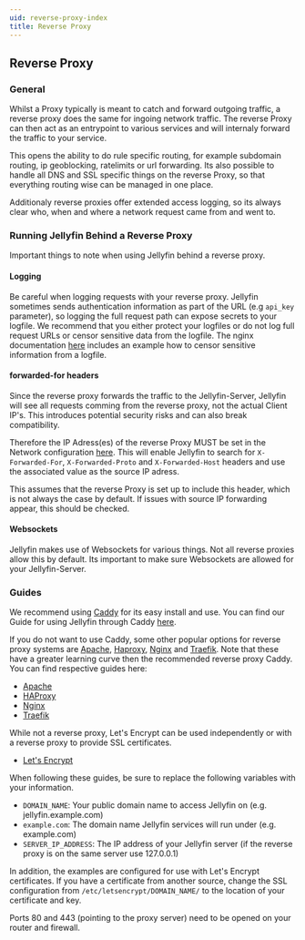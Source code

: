 ```yaml
---
uid: reverse-proxy-index
title: Reverse Proxy
---
```


## Reverse Proxy

### General

Whilst a Proxy typically is meant to catch and forward outgoing traffic, a reverse proxy does the same for ingoing network traffic.
The reverse Proxy can then act as an entrypoint to various services and will internaly forward the traffic to your service.

This opens the ability to do rule specific routing, for example subdomain routing, ip geoblocking, ratelimits or url forwarding.
Its also possible to handle all DNS and SSL specific things on the reverse Proxy, so that everything routing wise can be managed in one place.

Additionaly reverse proxies offer extended access logging, so its always clear who, when and where a network request came from and went to.

### Running Jellyfin Behind a Reverse Proxy

Important things to note when using Jellyfin behind a reverse proxy.

#### Logging

Be careful when logging requests with your reverse proxy. Jellyfin sometimes sends authentication information as part of the URL (e.g `api_key` parameter), so logging the full request path can expose secrets to your logfile.
We recommend that you either protect your logfiles or do not log full request URLs or censor sensitive data from the logfile.
The nginx documentation [here](./nginx/) includes an example how to censor sensitive information from a logfile.

#### forwarded-for headers

Since the reverse proxy forwards the traffic to the Jellyfin-Server, Jellyfin will see all requests comming from the reverse proxy, not the actual Client IP's.
This introduces potential security risks and can also break compatibility.

Therefore the IP Adress(es) of the reverse Proxy MUST be set in the Network configuration [here](../settings-overview#Known-Proxies).
This will enable Jellyfin to search for `X-Forwarded-For`, `X-Forwarded-Proto` and `X-Forwarded-Host` headers and use the associated value as the source IP adress.

This assumes that the reverse Proxy is set up to include this header, which is not always the case by default.
If issues with source IP forwarding appear, this should be checked.

#### Websockets

Jellyfin makes use of Websockets for various things. Not all reverse proxies allow this by default. Its important to make sure Websockets are allowed for your Jellyfin-Server.

### Guides

We recommend using [Caddy](https://caddyserver.com) for its easy install and use.
You can find our Guide for using Jellyfin through Caddy [here](./caddy/).

If you do not want to use Caddy, some other popular options for reverse proxy systems are [Apache](https://httpd.apache.org), [Haproxy](https://www.haproxy.com), [Nginx](https://www.nginx.com) and [Traefik](https://traefik.io). Note that these have a greater learning curve then the recommended reverse proxy Caddy. You can find respective guides here:

- [Apache](./apache)
- [HAProxy](./haproxy)
- [Nginx](./nginx)
- [Traefik](./traefik)

While not a reverse proxy, Let's Encrypt can be used independently or with a reverse proxy to provide SSL certificates.

- [Let's Encrypt](../advanced/letsencrypt)

When following these guides, be sure to replace the following variables with your information.

- `DOMAIN_NAME`: Your public domain name to access Jellyfin on (e.g. jellyfin.example.com)
- `example.com`: The domain name Jellyfin services will run under (e.g. example.com)
- `SERVER_IP_ADDRESS`: The IP address of your Jellyfin server (if the reverse proxy is on the same server use 127.0.0.1)

In addition, the examples are configured for use with Let's Encrypt certificates. If you have a certificate from another source, change the SSL configuration from `/etc/letsencrypt/DOMAIN_NAME/` to the location of your certificate and key.

Ports 80 and 443 (pointing to the proxy server) need to be opened on your router and firewall.
